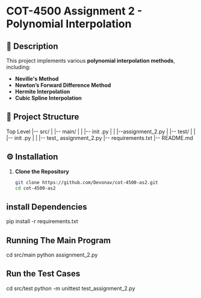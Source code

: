 # COT-4500 Assignment 2 - Polynomial Interpolation

## 📌 Description
This project implements various **polynomial interpolation methods**, including:
- **Neville's Method**
- **Newton’s Forward Difference Method**
- **Hermite Interpolation**
- **Cubic Spline Interpolation**

## 📂 Project Structure
Top Level
|-- src/
| |-- main/
| | |-- init .py
| | |--assignment_2.py
| |-- test/
| | |-- init .py
| | |-- test_ assignment_2.py
|-- requirements.txt
|-- README.md


## ⚙️ Installation

1. **Clone the Repository**
   ```sh
   git clone https://github.com/Devonav/cot-4500-as2.git
   cd cot-4500-as2
## install Dependencies
pip install -r requirements.txt


## Running The Main Program
cd src/main
python assignment_2.py
## Run the Test Cases
cd src/test
python -m unittest test_assignment_2.py
